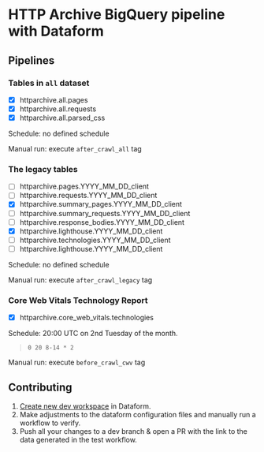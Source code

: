 # HTTP Archive BigQuery pipeline with Dataform

## Pipelines

### Tables in `all` dataset

- [x] httparchive.all.pages
- [x] httparchive.all.requests
- [x] httparchive.all.parsed_css

Schedule: no defined schedule

Manual run: execute `after_crawl_all` tag

### The legacy tables

- [ ] httparchive.pages.YYYY_MM_DD_client 
- [ ] httparchive.requests.YYYY_MM_DD_client 
- [x] httparchive.summary_pages.YYYY_MM_DD_client 
- [ ] httparchive.summary_requests.YYYY_MM_DD_client 
- [ ] httparchive.response_bodies.YYYY_MM_DD_client 
- [x] httparchive.lighthouse.YYYY_MM_DD_client 
- [ ] httparchive.technologies.YYYY_MM_DD_client 
- [ ] httparchive.lighthouse.YYYY_MM_DD_client 

Schedule: no defined schedule

Manual run: execute `after_crawl_legacy` tag

### Core Web Vitals Technology Report

- [x] httparchive.core_web_vitals.technologies

Schedule: 20:00 UTC on 2nd Tuesday of the month.
> `0 20 8-14 * 2`

Manual run: execute `before_crawl_cwv` tag

## Contributing

1. [Create new dev workspace](https://cloud.google.com/dataform/docs/quickstart-dev-environments) in Dataform.
2. Make adjustments to the dataform configuration files and manually run a workflow to verify.
3. Push all your changes to a dev branch & open a PR with the link to the data generated in the test workflow.
